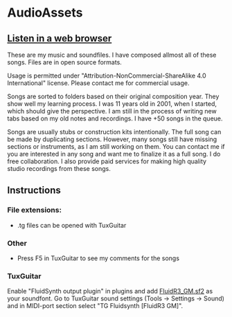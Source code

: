 # AudioAssets

## [Listen in a web browser](https://sppp.github.io/AudioAssets/)

These are my music and soundfiles. I have composed allmost all of these songs. Files are in open source formats.

Usage is permitted under "Attribution-NonCommercial-ShareAlike 4.0 International" license.
Please contact me for commercial usage.

Songs are sorted to folders based on their original composition year. They show well my learning process. I was 11 years old in 2001, when I started, which should give the perspective.
I am still in the process of writing new tabs based on my old notes and recordings. I have +50 songs in the queue.

Songs are usually stubs or construction kits intentionally. The full song can be made by duplicating sections. However, many songs still have missing sections or instruments, as I am still working on them.
You can contact me if you are interested in any song and want me to finalize it as a full song. I do free collaboration. I also provide paid services for making high quality studio recordings from these songs.

## Instructions
### File extensions:
- .tg files can be opened with TuxGuitar

### Other
- Press F5 in TuxGuitar to see my comments for the songs

### TuxGuitar
Enable "FluidSynth output plugin" in plugins and add [FluidR3_GM.sf2](http://www.ronimusic.com/sf2/FluidR3_GM.sf2) as your soundfont.
Go to TuxGuitar sound settings (Tools -> Settings -> Sound) and in MIDI-port section select "TG Fluidsynth [FluidR3 GM]".
